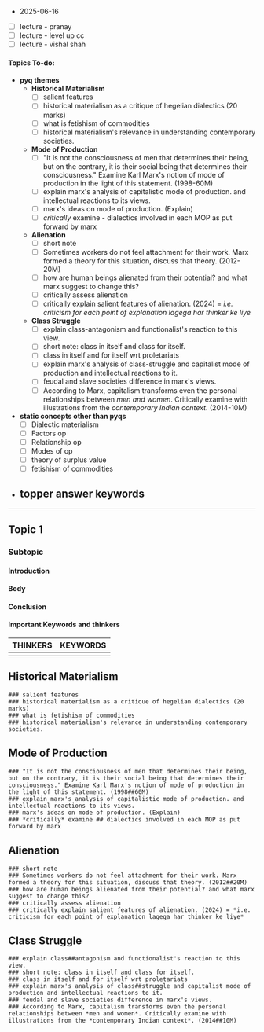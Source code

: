 * 2025-06-16

- [ ] lecture - pranay
- [ ] lecture - level up cc
- [ ] lecture - vishal shah
#### Topics To-do: 
- **pyq themes**
	- **Historical Materialism**
		- [ ] salient features
		- [ ] historical materialism as a critique of hegelian dialectics (20 marks)
		- [ ] what is fetishism of commodities 
		- [ ] historical materialism's relevance in understanding contemporary societies.
	- **Mode of Production**
		- [ ] "It is not the consciousness of men that determines their being, but on the contrary, it is their social being that determines their consciousness." Examine Karl Marx's notion of mode of production in the light of this statement. (1998-60M)
		- [ ] explain marx's analysis of capitalistic mode of production. and intellectual reactions to its views.
		- [ ] marx's ideas on mode of production. (Explain)
		- [ ] *critically* examine - dialectics involved in each MOP as put forward by marx
	- **Alienation** 
		- [ ] short note
		- [ ] Sometimes workers do not feel attachment for their work. Marx formed a theory for this situation, discuss that theory. (2012-20M)
		- [ ] how are human beings alienated from their potential? and what marx suggest to change this?
		- [ ] critically assess alienation
		- [ ] critically explain salient features of alienation. (2024) = *i.e. criticism for each point of explanation lagega har thinker ke liye* 
	- **Class Struggle**
		- [ ] explain class-antagonism and functionalist's reaction to this view.
		- [ ] short note: class in itself and class for itself.
		- [ ] class in itself and for itself wrt proletariats 
		- [ ] explain marx's analysis of class-struggle and capitalist mode of production and intellectual reactions to it. 
		- [ ] feudal and slave societies difference in marx's views.
		- [ ] According to Marx, capitalism transforms even the personal relationships between *men and women*. Critically examine with illustrations from the *contemporary Indian context*. (2014-10M)
- **static concepts other than pyqs**
	- [ ] Dialectic materialism
	- [ ] Factors op
	- [ ] Relationship op
	- [ ] Modes of op
	- [ ] theory of surplus value
	- [ ] fetishism of commodities 
- **topper answer keywords**
	- 

---
## Topic 1
### Subtopic
#### Introduction

#### Body

#### Conclusion

#### Important Keywords and thinkers

| **THINKERS** | **KEYWORDS** |
| ------------ | ------------ |
|              |              |
## **Historical Materialism**
	### salient features
	### historical materialism as a critique of hegelian dialectics (20 marks)
	### what is fetishism of commodities 
	### historical materialism's relevance in understanding contemporary societies.
## **Mode of Production**
	### "It is not the consciousness of men that determines their being, but on the contrary, it is their social being that determines their consciousness." Examine Karl Marx's notion of mode of production in the light of this statement. (1998##60M)
	### explain marx's analysis of capitalistic mode of production. and intellectual reactions to its views.
	### marx's ideas on mode of production. (Explain)
	### *critically* examine ## dialectics involved in each MOP as put forward by marx
## **Alienation** 
	### short note
	### Sometimes workers do not feel attachment for their work. Marx formed a theory for this situation, discuss that theory. (2012##20M)
	### how are human beings alienated from their potential? and what marx suggest to change this?
	### critically assess alienation
	### critically explain salient features of alienation. (2024) = *i.e. criticism for each point of explanation lagega har thinker ke liye* 
## **Class Struggle**
	### explain class##antagonism and functionalist's reaction to this view.
	### short note: class in itself and class for itself.
	### class in itself and for itself wrt proletariats 
	### explain marx's analysis of class##struggle and capitalist mode of production and intellectual reactions to it. 
	### feudal and slave societies difference in marx's views.
	### According to Marx, capitalism transforms even the personal relationships between *men and women*. Critically examine with illustrations from the *contemporary Indian context*. (2014##10M)